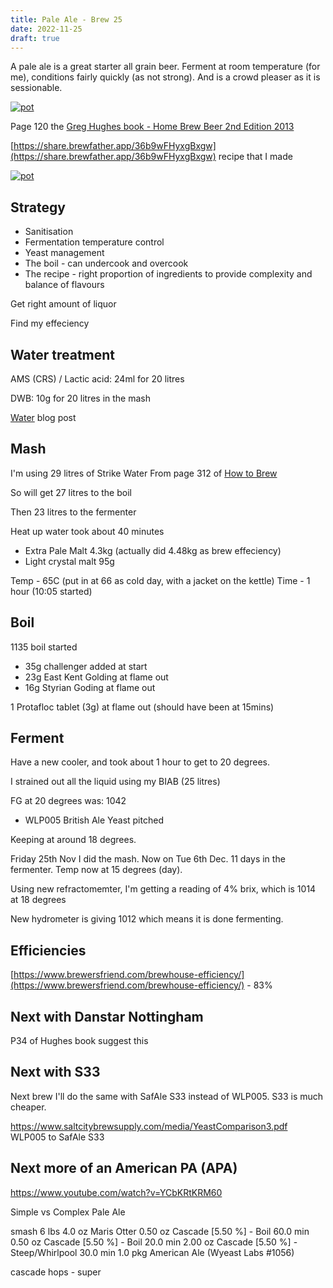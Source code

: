 ```yaml
---
title: Pale Ale - Brew 25 
date: 2022-11-25
draft: true 
---
```


<!-- [https://www.brewersfriend.com/homebrew/recipe/view/1289160/kingston-jpa](https://www.brewersfriend.com/homebrew/recipe/view/1289160/kingston-jpa)  -->
<!-- [![pot](/images/2022-10-08/6.jpg "treatment")](/images/2022-10-08/6.jpg) -->

A pale ale is a great starter all grain beer. Ferment at room temperature (for me), conditions fairly quickly (as not strong). And is a crowd pleaser as it is sessionable.

[![pot](/images/2022-11-22/1.jpg "recipe")](/images/2022-11-22/1.jpg)

Page 120 the [Greg Hughes book - Home Brew Beer 2nd Edition 2013](https://www.amazon.co.uk/Home-Brew-Beer-Greg-Hughes/dp/1409331768)

[https://share.brewfather.app/36b9wFHyxgBxgw](https://share.brewfather.app/36b9wFHyxgBxgw) recipe that I made

[![pot](/images/2022-11-22/2.jpg "beer")](/images/2022-11-22/2.jpg)

## Strategy

- Sanitisation
- Fermentation temperature control
- Yeast management
- The boil - can undercook and overcook
- The recipe - right proportion of ingredients to provide complexity and balance of flavours

Get right amount of liquor

Find my effeciency

## Water treatment
AMS (CRS) / Lactic acid: 24ml for 20 litres

DWB: 10g for 20 litres in the mash 

[Water]() blog post

## Mash
I'm using 29 litres of Strike Water From page 312 of [How to Brew]() 

So will get 27 litres to the boil

Then 23 litres to the fermenter

Heat up water took about 40 minutes

- Extra Pale Malt 4.3kg (actually did 4.48kg as brew effeciency)
- Light crystal malt 95g

Temp - 65C (put in at 66 as cold day, with a jacket on the kettle)
Time - 1 hour (10:05 started)


## Boil

1135 boil started

- 35g challenger added at start
- 23g East Kent Golding at flame out
- 16g Styrian Goding at flame out

1 Protafloc tablet (3g) at flame out (should have been at 15mins)

## Ferment 

Have a new cooler, and took about 1 hour to get to 20 degrees.

I strained out all the liquid using my BIAB (25 litres)

FG at 20 degrees was: 1042

- WLP005 British Ale Yeast pitched

Keeping at around 18 degrees.

Friday 25th Nov I did the mash. Now on Tue 6th Dec. 11 days in the fermenter. Temp now at 15 degrees (day).

Using new refractomemter, I'm getting a reading of 4% brix, which is 1014 at 18 degrees

New hydrometer is giving 1012 which means it is done fermenting.



## Efficiencies

[https://www.brewersfriend.com/brewhouse-efficiency/](https://www.brewersfriend.com/brewhouse-efficiency/) - 83%



## Next with Danstar Nottingham 
P34 of Hughes book suggest this

## Next with S33
Next brew I'll do the same with SafAle S33 instead of WLP005. S33 is much cheaper.

https://www.saltcitybrewsupply.com/media/YeastComparison3.pdf
 WLP005 to SafAle S33

## Next more of an American PA (APA)

https://www.youtube.com/watch?v=YCbKRtKRM60

Simple vs Complex Pale Ale

smash
6 lbs 4.0 oz     Maris Otter
0.50 oz          Cascade [5.50 %] - Boil 60.0 min
0.50 oz          Cascade [5.50 %] - Boil 20.0 min
2.00 oz          Cascade [5.50 %] - Steep/Whirlpool  30.0 min
1.0 pkg          American Ale (Wyeast Labs #1056)

cascade hops - super  